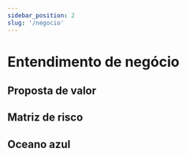 ```yaml
---
sidebar_position: 2
slug: '/negocio'
---
```


# Entendimento de negócio

## Proposta de valor

## Matriz de risco

## Oceano azul